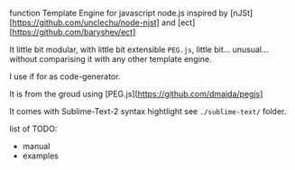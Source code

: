 function Template Engine for javascript node.js inspired by [nJSt][https://github.com/unclechu/node-njst] and [ect][https://github.com/baryshev/ect]

It little bit modular, with little bit extensible `PEG.js`, little bit... unusual... without comparising it with any other template engine.

I use if for as code-generator.


It is from the groud using [PEG.js][https://github.com/dmajda/pegjs]

It comes with Sublime-Text-2 syntax hightlight see `./sublime-text/` folder.

list of TODO:

- manual
- examples
